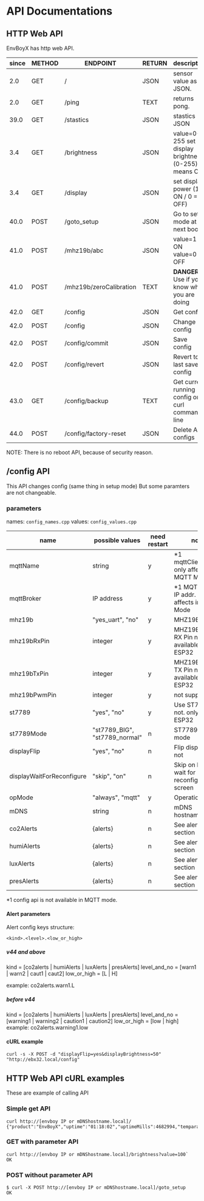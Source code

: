 # API Documentations

## HTTP Web API

EnvBoyX has http web API.

| since | METHOD | ENDPOINT      | RETURN | description                |
| ------| ------ | ------------- | -------------------------- | -------|
| 2.0   | GET | /             | JSON | sensor value as JSON.|
| 2.0   | GET | /ping         | TEXT | returns pong. |
| 39.0  | GET | /stastics     | JSON | stastics JSON |
| 3.4   | GET | /brightness   | JSON | value=0-255 set display brightness (0-255) 0 means OFF |
| 3.4   | GET | /display      | JSON | set display power (1 = ON / 0 = OFF) |
| 40.0  | POST | /goto_setup  | JSON | Go to setup mode at next boot |
| 41.0  | POST | /mhz19b/abc  | JSON | value=1 ON value=0 OFF |
| 41.0  | POST | /mhz19b/zeroCalibration | TEXT | __DANGER__ Use if you know what you are doing |
| 42.0  | GET  | /config                 | JSON | Get config |
| 42.0  | POST | /config                 | JSON | Change config |
| 42.0  | POST | /config/commit          | JSON | Save config |
| 42.0  | POST | /config/revert          | JSON | Revert to last saved config |
| 43.0  | GET | /config/backup          | TEXT | Get current running config on curl command line |
| 44.0  | POST | /config/factory-reset   | JSON | Delete ALL configs | 

NOTE: There is no reboot API, because of security reason.

## /config API

This API changes config (same thing in setup mode)
But some paramters are not changeable.

### parameters 

names: `config_names.cpp`
values: `config_values.cpp`

| name | possible values | need restart | note                       |
|------|-----------------| -- | ------------------------ |
| mqttName   | string | y | *1 mqttClientName. only affects in MQTT Mode |
| mqttBroker | IP address | y | *1 MQTT Broker IP addr. only affects in MQTT Mode |
| mhz19b | "yes_uart", "no" | y | MHZ19B mode |
| mhz19bRxPin | integer | y | MHZ19B UART RX Pin no, only available on ESP32 | 
| mhz19bTxPin | integer | y | MHZ19B UART TX Pin no, only available on ESP32 | 
| mhz19bPwmPin | integer | y | not supported |
| st7789 | "yes", "no" | y | Use ST7789 or not. only on ESP32 |
| st7789Mode | "st7789_BIG", "st7789_normal" | n | ST7789 display mode |
| displayFlip | "yes", "no" | n | Flip display or not |
| displayWaitForReconfigure | "skip", "on" | n | Skip on boot wait for reconfigure screen |
| opMode | "always", "mqtt" | y | Operation mode |
| mDNS | string | n | mDNS hostname |
| co2Alerts  | {alerts} | n | See alerts section |
| humiAlerts | {alerts} | n | See alerts section |
| luxAlerts  | {alerts} | n | See alerts section |
| presAlerts | {alerts} | n | See alerts section |

*1 config api is not available in MQTT mode.

#### Alert parameters

Alert config keys structure:

`<kind>.<level>.<low_or_high>`

##### v44 and above

kind = [co2alerts | humiAlerts | luxAlerts | presAlerts]
level_and_no = [warn1 | warn2 | caut1 | caut2]
low_or_high = [L | H]

example: co2alerts.warn1.L

##### before v44

kind = [co2alerts | humiAlerts | luxAlerts | presAlerts]
level_and_no = [warning1 | warning2 | caution1 | caution2]
low_or_high = [low | high]
example: co2alerts.warning1.low 
#### cURL example

```
curl -s -X POST -d "displayFlip=yes&displayBrightness=50" "http://ebx32.local/config"
```

## HTTP Web API cURL examples

These are example of calling API

### Simple get API

```
curl http://[envboy IP or mDNShostname.local]/
{"product":"EnvBoyX","uptime":"01:18:02","uptimeMills":4682994,"temparature":"28.60","humidity":"35.00","pressure":"976.81","luminous":"16","luminousIr":"2","co2ppm":"-999","co2ppmAccuracy":"","rssi":-12}
```

### GET with parameter API

```
curl http://[envboy IP or mDNShostname.local]/brightness?value=100`
OK
```

### POST without parameter API

```
$ curl -X POST http://[envboy IP or mDNShostname.local]/goto_setup
OK
```
